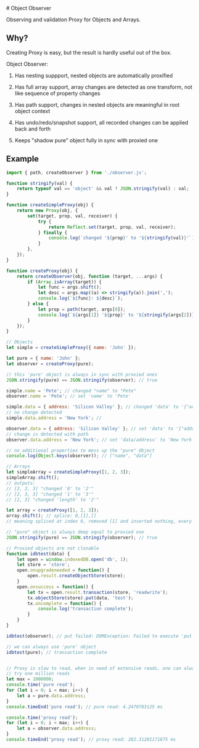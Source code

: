 <div>
<style>pre {tab-size: 4;}</style>
</div>
# Object Observer

Observing and validation Proxy for Objects and Arrays.

## Why?

Creating Proxy is easy, but the result is hardly useful out of the box.


Object Observer:

1) Has nesting suppport, nested objects are automatically proxified

2) Has full array support, array changes are detected as one transform, not like sequence of property changes

3) Has path support, changes in nested objects are meaningful in root object context

4) Has undo/redo/snapshot support, all recorded changes can be applied back and forth

5) Keeps "shadow pure" object fully in sync with proxied one


## Example

```js
import { path, createObserver } from './observer.js';

function stringify(val) {
	return typeof val == 'object' && val ? JSON.stringify(val) : val;
}

function createSimpleProxy(obj) {
	return new Proxy(obj, {
		set(target, prop, val, receiver) {
			try {
				return Reflect.set(target, prop, val, receiver);
			} finally {
				console.log(`changed '${prop}' to '${stringify(val)}'`);
			}
		},
	});
}

function createProxy(obj) {
	return createObserver(obj, function (target, ...args) {
		if (Array.isArray(target)) {
			let func = args.shift();
			let desc = args.map((a) => stringify(a)).join(',');
			console.log(`${func}: ${desc}`);
		} else {
			let prop = path(target, args[0]);
			console.log(`${args[1]} '${prop}' to '${stringify(args[2])}'`);
		}
	});
}

// Objects
let simple = createSimpleProxy({ name: 'John' });

let pure = { name: 'John' };
let observer = createProxy(pure);

// this 'pure' object is always in sync with proxied ones
JSON.stringify(pure) == JSON.stringify(observer); // true

simple.name = 'Pete'; // changed "name" to "Pete"
observer.name = 'Pete'; // set 'name' to 'Pete'

simple.data = { address: 'Silicon Valley' }; // changed 'data' to '{"address":"Silicon Valley"}'
// no change detected
simple.data.address = 'New York'; //

observer.data = { address: 'Silicon Valley' }; // set 'data' to '{"address":"Silicon Valley"}'
// change is detected with path
observer.data.address = 'New York'; // set 'data/address' to 'New York'

// no additional properties to mess up the "pure" Object
console.log(Object.keys(observer)); // ["name", "data"]

// Arrays
let simpleArray = createSimpleProxy([1, 2, 3]);
simpleArray.shift();
// outputs:
// [2, 2, 3] "changed '0' to '2'"
// [2, 3, 3] "changed '1' to '3'"
// [2, 3] "changed 'length' to '2'"

let array = createProxy([1, 2, 3]);
array.shift(); // splice: 0,[1],[]
// meaning spliced at index 0, removed [1] and inserted nothing, every array mutation description has specific arguments

// "pure" object is always deep equal to proxied one
JSON.stringify(pure) == JSON.stringify(observer); // true

// Proxied objects are not clonable
function idbtest(data) {
	let open = window.indexedDB.open('db', 1);
	let store = 'store';
	open.onupgradeneeded = function() {
		open.result.createObjectStore(store);
	}
	open.onsuccess = function() {
		let tx = open.result.transaction(store, 'readwrite');
		tx.objectStore(store).put(data, 'test');
		tx.oncomplete = function() {
			console.log('transaction complete');
		}
	}	
}

idbtest(observer); // put failed: DOMException: Failed to execute 'put' on 'IDBObjectStore': #<Object> could not be cloned.

// we can always use 'pure' object
idbtest(pure); // transaction complete


// Proxy is slow to read, when in need of extensive reads, one can always safely read from 'pure' object
// try one million reads
let max = 1000000;
console.time('pure read');
for (let i = 0; i < max; i++) {
	let a = pure.data.address;
}
console.timeEnd('pure read'); // pure read: 4.2470703125 ms

console.time('proxy read');
for (let i = 0; i < max; i++) {
	let a = observer.data.address;
}
console.timeEnd('proxy read'); // proxy read: 282.31201171875 ms
```